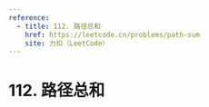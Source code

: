```yaml
---
reference:
  - title: 112. 路径总和
    href: https://leetcode.cn/problems/path-sum
    site: 力扣（LeetCode）
---
```


# 112. 路径总和

<!--@include: ./problems/112.md-->
